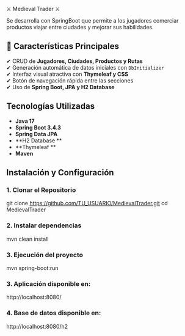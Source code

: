 ⚔️ Medieval Trader ⚔️

Se desarrolla con SpringBoot que permite a los jugadores comerciar productos viajar entre ciudades y mejorar sus habilidades.

## 📌 Características Principales
✔ CRUD de **Jugadores, Ciudades, Productos y Rutas**  
✔ Generación automática de datos iniciales con `DbInitializer`  
✔ Interfaz visual atractiva con **Thymeleaf y CSS**  
✔ Botón de navegación rápida entre las secciones  
✔ Uso de **Spring Boot, JPA y H2 Database**  

## **Tecnologías Utilizadas**
- **Java 17** 
- **Spring Boot 3.4.3** 
- **Spring Data JPA** 
- **H2 Database ** 
- **Thymeleaf ** 
- **Maven** 

## **Instalación y Configuración**

### **1. Clonar el Repositorio**

git clone https://github.com/TU_USUARIO/MedievalTrader.git
cd MedievalTrader

### **2. Instalar dependencias**
mvn clean install

### **3. Ejecución del proyecto**
mvn spring-boot:run

### **3. Aplicación disponible en:**
http://localhost:8080/

### **4. Base de datos disponible en:**
http://localhost:8080/h2


